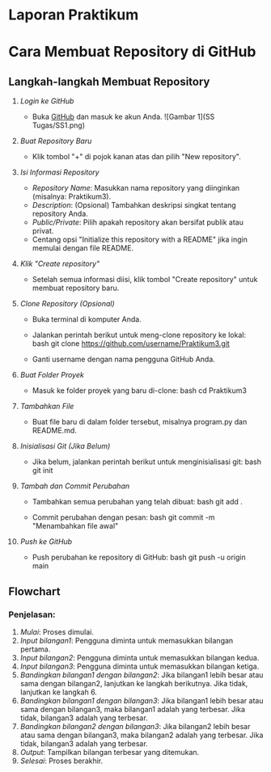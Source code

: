 # Laporan Praktikum
# Cara Membuat Repository di GitHub

## Langkah-langkah Membuat Repository

1. *Login ke GitHub*
   - Buka [GitHub](https://github.com) dan masuk ke akun Anda.
   ![Gambar 1](SS Tugas/SS1.png)

2. *Buat Repository Baru*
   - Klik tombol "+" di pojok kanan atas dan pilih "New repository".

3. *Isi Informasi Repository*
   - *Repository Name*: Masukkan nama repository yang diinginkan (misalnya: Praktikum3).
   - *Description*: (Opsional) Tambahkan deskripsi singkat tentang repository Anda.
   - *Public/Private*: Pilih apakah repository akan bersifat publik atau privat.
   - Centang opsi "Initialize this repository with a README" jika ingin memulai dengan file README.

4. *Klik "Create repository"*
   - Setelah semua informasi diisi, klik tombol "Create repository" untuk membuat repository baru.

5. *Clone Repository (Opsional)*
   - Buka terminal di komputer Anda.
   - Jalankan perintah berikut untuk meng-clone repository ke lokal:
     bash
     git clone https://github.com/username/Praktikum3.git
     
   - Ganti username dengan nama pengguna GitHub Anda.

6. *Buat Folder Proyek*
   - Masuk ke folder proyek yang baru di-clone:
     bash
     cd Praktikum3
     

7. *Tambahkan File*
   - Buat file baru di dalam folder tersebut, misalnya program.py dan README.md.

8. *Inisialisasi Git (Jika Belum)*
   - Jika belum, jalankan perintah berikut untuk menginisialisasi git:
     bash
     git init
     

9. *Tambah dan Commit Perubahan*
   - Tambahkan semua perubahan yang telah dibuat:
     bash
     git add .
     
   - Commit perubahan dengan pesan:
     bash
     git commit -m "Menambahkan file awal"
     

10. *Push ke GitHub*
    - Push perubahan ke repository di GitHub:
      bash
      git push -u origin main
      

## Flowchart

### Penjelasan:
1. *Mulai*: Proses dimulai.
2. *Input bilangan1*: Pengguna diminta untuk memasukkan bilangan pertama.
3. *Input bilangan2*: Pengguna diminta untuk memasukkan bilangan kedua.
4. *Input bilangan3*: Pengguna diminta untuk memasukkan bilangan ketiga.
5. *Bandingkan bilangan1 dengan bilangan2*: Jika bilangan1 lebih besar atau sama dengan bilangan2, lanjutkan ke langkah berikutnya. Jika tidak, lanjutkan ke langkah 6.
6. *Bandingkan bilangan1 dengan bilangan3*: Jika bilangan1 lebih besar atau sama dengan bilangan3, maka bilangan1 adalah yang terbesar. Jika tidak, bilangan3 adalah yang terbesar.
7. *Bandingkan bilangan2 dengan bilangan3*: Jika bilangan2 lebih besar atau sama dengan bilangan3, maka bilangan2 adalah yang terbesar. Jika tidak, bilangan3 adalah yang terbesar.
8. *Output*: Tampilkan bilangan terbesar yang ditemukan.
9. *Selesai*: Proses berakhir.


